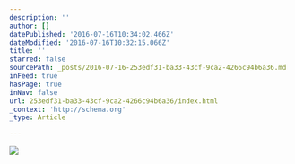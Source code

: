 ```yaml
---
description: ''
author: []
datePublished: '2016-07-16T10:34:02.466Z'
dateModified: '2016-07-16T10:32:15.066Z'
title: ''
starred: false
sourcePath: _posts/2016-07-16-253edf31-ba33-43cf-9ca2-4266c94b6a36.md
inFeed: true
hasPage: true
inNav: false
url: 253edf31-ba33-43cf-9ca2-4266c94b6a36/index.html
_context: 'http://schema.org'
_type: Article

---
```

![](https://the-grid-user-content.s3-us-west-2.amazonaws.com/a7d0ef87-61c5-4ce2-b937-50abd812798d.jpg)